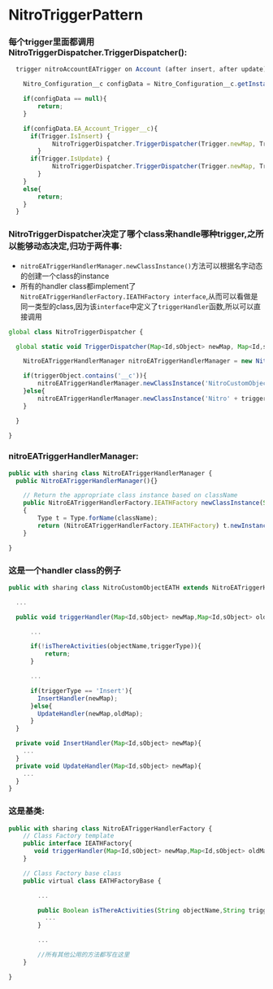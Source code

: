 # NitroTriggerPattern

### 每个trigger里面都调用NitroTriggerDispatcher.TriggerDispatcher():
```javascript
  trigger nitroAccountEATrigger on Account (after insert, after update) {

  	Nitro_Configuration__c configData = Nitro_Configuration__c.getInstance(NitroConstants.NITRO_CUSTOM_SETTING_NAME);

  	if(configData == null){
  		return;
  	}

  	if(configData.EA_Account_Trigger__c){
  	  if(Trigger.IsInsert) {
  	        NitroTriggerDispatcher.TriggerDispatcher(Trigger.newMap, Trigger.oldMap, 'Account', 'Insert');
  	    }
  	  if(Trigger.IsUpdate) {
  	        NitroTriggerDispatcher.TriggerDispatcher(Trigger.newMap, Trigger.oldMap, 'Account', 'Update');
  	    }
  	}
  	else{
  		return;
  	}
  }
```

### NitroTriggerDispatcher决定了哪个class来handle哪种trigger,之所以能够动态决定,归功于两件事:
  * `nitroEATriggerHandlerManager.newClassInstance()`方法可以根据名字动态的创建一个class的instance
  * 所有的handler class都implement了`NitroEATriggerHandlerFactory.IEATHFactory interface`,从而可以看做是同一类型的class,因为该`interface`中定义了`triggerHandler`函数,所以可以直接调用
```javascript
global class NitroTriggerDispatcher {

  global static void TriggerDispatcher(Map<Id,sObject> newMap, Map<Id,sObject> oldMap, String triggerObject, String triggerType){

    NitroEATriggerHandlerManager nitroEATriggerHandlerManager = new NitroEATriggerHandlerManager();

    if(triggerObject.contains('__c')){
    	nitroEATriggerHandlerManager.newClassInstance('NitroCustomObjectEATH').triggerHandler(newMap,oldMap,triggerObject,triggerType);
    }else{
		nitroEATriggerHandlerManager.newClassInstance('Nitro' + triggerObject + 'EATH').triggerHandler(newMap,oldMap,triggerObject,triggerType);
    }

  }

}
```

### nitroEATriggerHandlerManager:
```javascript
public with sharing class NitroEATriggerHandlerManager {
  public NitroEATriggerHandlerManager(){}

    // Return the appropriate class instance based on className
    public NitroEATriggerHandlerFactory.IEATHFactory newClassInstance(String className)
    {
        Type t = Type.forName(className);
        return (NitroEATriggerHandlerFactory.IEATHFactory) t.newInstance();
    }

}
```

### 这是一个handler class的例子
```javascript
public with sharing class NitroCustomObjectEATH extends NitroEATriggerHandlerFactory.EATHFactoryBase implements NitroEATriggerHandlerFactory.IEATHFactory {

  ...

  public void triggerHandler(Map<Id,sObject> newMap,Map<Id,sObject> oldMap,String objectName,String triggerType){

      ...

      if(!isThereActivities(objectName,triggerType)){
          return;
      }

      ...

      if(triggerType == 'Insert'){
        InsertHandler(newMap);
      }else{
        UpdateHandler(newMap,oldMap);
      }       
  }

  private void InsertHandler(Map<Id,sObject> newMap){
    ...
  }
  private void UpdateHandler(Map<Id,sObject> newMap){
    ...
  }
}
```

### 这是基类:
```javascript
public with sharing class NitroEATriggerHandlerFactory {
  	// Class Factory template
    public interface IEATHFactory{
       void triggerHandler(Map<Id,sObject> newMap,Map<Id,sObject> oldMap,String objectName,String triggerType);
    }

    // Class Factory base class
    public virtual class EATHFactoryBase {

        ...

        public Boolean isThereActivities(String objectName,String triggerType){
          ...
        }

        ...

        //所有其他公用的方法都写在这里
    }

}
```
